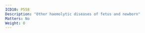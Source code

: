 ```yaml
---
ICD10: P558
Description: "Other haemolytic diseases of fetus and newborn"
Matters: No
Weight: 0
---
```


